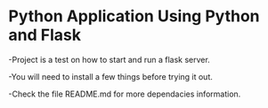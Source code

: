 # Python Application Using Python and Flask
-Project is a test on how to start and run a flask server.

-You will need to install a few things before trying it out.

-Check the file README.md for more dependacies information.
